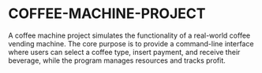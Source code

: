 # COFFEE-MACHINE-PROJECT
A coffee machine project simulates the functionality of a real-world coffee vending machine. The core purpose is to provide a command-line interface where users can select a coffee type, insert payment, and receive their beverage, while the program manages resources and tracks profit.
